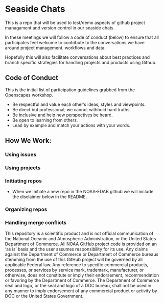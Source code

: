 # Seaside Chats

This is a repo that will be used to test/demo aspects of github project managament and version control in our seaside chats. 

In these meetings we will follow a code of conduct (below) to ensure that all participates feel welcome to contribute to the conversations we have around project management, workflows and data. 

Hopefully this will also facilitate conversations about best practices and branch specific strategies for handling projects and products using Github.

## Code of Conduct

This is the initial list of participation guidelines grabbed from the Openscapes workshop. 

- Be respectful and value each other’s ideas, styles and viewpoints.
- Be direct but professional; we cannot withhold hard truths.
- Be inclusive and help new perspectives be heard.
- Be open to learning from others.
- Lead by example and match your actions with your words.

## How We Work:

### Using issues

### Using projects

### Initiating repos

- When we initiate a new repo in the NOAA-EDAB github we will include the disclaimer below in the README. 

### Organizing repos

### Handling merge conflicts











This repository is a scientific product and is not official communication of the National Oceanic and Atmospheric Administration, or the United States Department of Commerce. All NOAA GitHub project code is provided on an ‘as is’ basis and the user assumes responsibility for its use. Any claims against the Department of Commerce or Department of Commerce bureaus stemming from the use of this GitHub project will be governed by all applicable Federal law. Any reference to specific commercial products, processes, or services by service mark, trademark, manufacturer, or otherwise, does not constitute or imply their endorsement, recommendation or favoring by the Department of Commerce. The Department of Commerce seal and logo, or the seal and logo of a DOC bureau, shall not be used in any manner to imply endorsement of any commercial product or activity by DOC or the United States Government.
